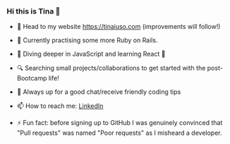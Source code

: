 ### Hi this is Tina 👋
- 🎉  Head to my website https://tinaiuso.com (improvements will follow!)
- 🚧  Currently practising some more Ruby on Rails.
- 🤿  Diving deeper in JavaScript and learning React 💪
- 🔍  Searching small projects/collaborations to get started with the post-Bootcamp life!
- 💬  Always up for a good chat/receive friendly coding tips
- 📫  How to reach me: [LinkedIn](https://www.linkedin.com/in/concetta-iuso)

- ⚡ Fun fact: before signing up to GitHub I was genuinely convinced that "Pull requests" was named "Poor requests" as I misheard a developer.
